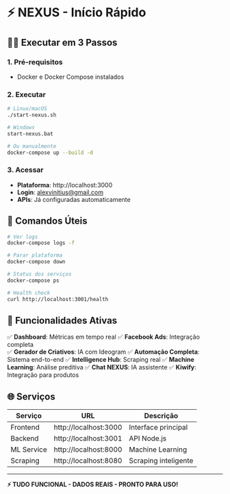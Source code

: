 # ⚡ NEXUS - Início Rápido

## 🏃‍♂️ Executar em 3 Passos

### 1. Pré-requisitos
- Docker e Docker Compose instalados

### 2. Executar
```bash
# Linux/macOS
./start-nexus.sh

# Windows
start-nexus.bat

# Ou manualmente
docker-compose up --build -d
```

### 3. Acessar
- **Plataforma**: http://localhost:3000
- **Login**: alexvinitius@gmail.com
- **APIs**: Já configuradas automaticamente

## 🔧 Comandos Úteis

```bash
# Ver logs
docker-compose logs -f

# Parar plataforma  
docker-compose down

# Status dos serviços
docker-compose ps

# Health check
curl http://localhost:3001/health
```

## 🎯 Funcionalidades Ativas

✅ **Dashboard**: Métricas em tempo real
✅ **Facebook Ads**: Integração completa  
✅ **Gerador de Criativos**: IA com Ideogram
✅ **Automação Completa**: Sistema end-to-end
✅ **Intelligence Hub**: Scraping real
✅ **Machine Learning**: Análise preditiva
✅ **Chat NEXUS**: IA assistente
✅ **Kiwify**: Integração para produtos

## 🌐 Serviços

| Serviço | URL | Descrição |
|---------|-----|-----------|
| Frontend | http://localhost:3000 | Interface principal |
| Backend | http://localhost:3001 | API Node.js |
| ML Service | http://localhost:8000 | Machine Learning |
| Scraping | http://localhost:8080 | Scraping inteligente |

---

**⚡ TUDO FUNCIONAL - DADOS REAIS - PRONTO PARA USO!**
